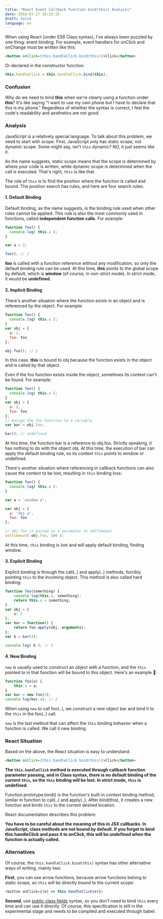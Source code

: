 ```yaml
---
title: "React Event Callback Function bind(this) Analysis"
date: 2018-07-27 18:23:25
draft: false
language: en
---
```


When using React (under ES6 Class syntax), I've always been puzzled by one thing: event binding. For example, event handlers for onClick and onChange must be written like this:

``` html
<button onClick={this.handleClick.bind(this)}>Click</button>
```

Or declared in the constructor function:

``` js
this.handleClick = this.handleClick.bind(this);
```

### Confusion

Why do we need to bind **this** when we're clearly using a function under **this**? It's like saying "I want to use my own phone but I have to declare that this is my phone." Regardless of whether the syntax is correct, I feel the code's readability and aesthetics are not good.

### Analysis

JavaScript is a relatively special language. To talk about this problem, we need to start with scope. First, JavaScript only has static scope, not dynamic scope. Some might say, isn't `this` dynamic? NO, it just seems like it.

As the name suggests, static scope means that the scope is determined by where your code is written, while dynamic scope is determined when the call is executed. That's right, `this` is like that.

The role of `this` is to find the position where the function is called and bound. The position search has rules, and here are four search rules:

#### 1. Default Binding

Default binding, as the name suggests, is the binding rule used when other rules cannot be applied. This rule is also the most commonly used in functions, called **independent function calls**. For example:

``` js
function foo() { 
  console.log( this.a );
}

var a = 2; 

foo(); // 2
```

**foo** is called with a function reference without any modification, so only the default binding rule can be used. At this time, **this** points to the global scope by default, which is **window** (of course, in non-strict mode). In strict mode, it would be **undefined**.

#### 2. Implicit Binding

There's another situation where the function exists in an object and is referenced by the object. For example:

``` js
function foo() { 
  console.log( this.a );
}
var obj = { 
  a: 2,
  foo: foo 
};

obj.foo(); // 2
```

In this case, **this** is bound to obj because the function exists in the object and is called by that object.

Even if the foo function exists inside the object, sometimes its context can't be found. For example:

``` js
function foo() { 
  console.log( this.a );
}
var obj = { 
  a: 2,
  foo: foo 
};
// Assign the foo function to a variable
var bar = obj.foo; 

bar(); // undefined
```

At this time, the function bar is a reference to obj.foo. Strictly speaking, it has nothing to do with the object obj. At this time, the execution of bar can apply the default binding rule, so its context `this` points to window or undefined.

There's another situation where referencing in callback functions can also cause the context to be lost, resulting in `this` binding loss:

``` js
function foo() { 
  console.log( this.a );
}

var a = 'window a';

var obj = { 
  a: 'obj a',
  foo: foo 
};

// obj.foo is passed as a parameter to setTimeout 
setTimeout( obj.foo, 100 ); 
```

At this time, `this` binding is lost and will apply default binding, finding window.

#### 3. Explicit Binding

Explicit binding is through the call(..) and apply(..) methods, forcibly pointing `this` to the incoming object. This method is also called hard binding:

``` js
function foo(something) {
    console.log(this.a, something);
    return this.a + something;
}
var obj = {
    a: 2
};
var bar = function() {
    return foo.apply(obj, arguments);
};
var b = bar(3);

console.log( b ); // 5
```

#### 4. New Binding

`new` is usually used to construct an object with a function, and the `this` pointed to in that function will be bound to this object. Here's an example 🌰:

``` js
function foo(a) {
    this.a = a;
}
var bar = new foo(2);
console.log(bar.a); // 2
```

When using `new` to call foo(..), we construct a new object bar and bind it to the `this` in the foo(..) call.

`new` is the last method that can affect the `this` binding behavior when a function is called. We call it new binding.

### React Situation

Based on the above, the React situation is easy to understand:

``` html
<button onClick={this.handleClick.bind(this)}>Click</button>
```

**The `this.handleClick` method is executed through callback function parameter passing, and in Class syntax, there is no default binding of the current `this`, so the `this` binding will be lost. In strict mode, `this` is undefined.**

Function.prototype.bind() is the function's built-in context binding method, similar in function to call(..) and apply(..). After bind(this), it creates a new function and binds `this` to the current desired location.

React documentation describes this problem:

**You have to be careful about the meaning of this in JSX callbacks. In JavaScript, class methods are not bound by default. If you forget to bind this.handleClick and pass it to onClick, this will be undefined when the function is actually called.**

### Alternatives

Of course, the `this.handleClick.bind(this)` syntax has other alternative ways of writing, mainly two:

**First**, you can use arrow functions, because arrow functions belong to static scope, so `this` will be directly bound to the current scope:

``` js
<button onClick={(e) => this.handleClick(e)}>
```

**Second**, use [public class fields](https://babeljs.io/docs/en/babel-plugin-transform-class-properties/) syntax, so you don't need to bind `this` every time and can use it directly. Of course, this specification is still in the experimental stage and needs to be compiled and executed through babel.
